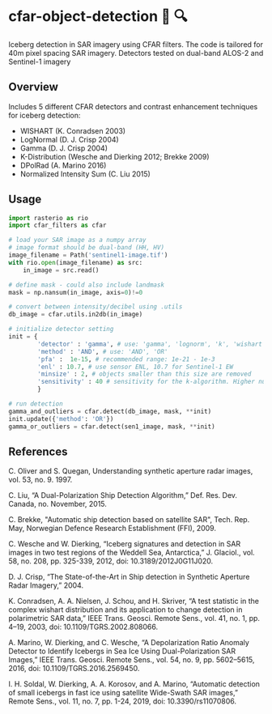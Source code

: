 
cfar-object-detection :ice_cube: :mag:
======
Iceberg detection in SAR imagery using CFAR filters.
The code is tailored for 40m pixel spacing SAR imagery.
Detectors tested on dual-band ALOS-2 and Sentinel-1 imagery
 
## Overview
Includes 5 different CFAR detectors and contrast enhancement techniques for iceberg detection:
* WISHART (K. Conradsen 2003)
* LogNormal (D. J. Crisp 2004)
* Gamma (D. J. Crisp 2004)
* K-Distribution (Wesche and Dierking 2012; Brekke 2009)
* DPolRad (A. Marino 2016)
* Normalized Intensity Sum (C. Liu 2015)


## Usage

```Python
import rasterio as rio
import cfar_filters as cfar

# load your SAR image as a numpy array
# image format should be dual-band (HH, HV)
image_filename = Path('sentinel1-image.tif')
with rio.open(image_filename) as src:
    in_image = src.read()

# define mask - could also include landmask
mask = np.nansum(in_image, axis=0)!=0

# convert between intensity/decibel using .utils
db_image = cfar.utils.in2db(in_image)

# initialize detector setting
init = {
        'detector' : 'gamma', # use: 'gamma', 'lognorm', 'k', 'wishart', 'nis', 'idpolrad'
        'method' : 'AND', # use: 'AND', 'OR'
        'pfa' :  1e-15, # recommended range: 1e-21 - 1e-3
        'enl' : 10.7, # use sensor ENL, 10.7 for Sentinel-1 EW
        'minsize' : 2, # objects smaller than this size are removed
        'sensitivity' : 40 # sensitivity for the k-algorithm. Higher number means slower and more precise
        }

# run detection
gamma_and_outliers = cfar.detect(db_image, mask, **init)
init.update({'method': 'OR'})
gamma_or_outliers = cfar.detect(sen1_image, mask, **init)

```

## References
C. Oliver and S. Quegan, Understanding synthetic aperture radar images, vol. 53, no. 9. 1997.

C. Liu, “A Dual-Polarization Ship Detection Algorithm,” Def. Res. Dev. Canada, no. November, 2015.

C. Brekke, "Automatic ship detection based on satellite SAR", Tech. Rep. May, Norwegian Defence Research Establishment (FFI), 2009.

C. Wesche and W. Dierking, “Iceberg signatures and detection in SAR images in two test regions of the Weddell Sea, Antarctica,” J. Glaciol., vol. 58, no. 208, pp. 325-339, 2012, doi: 10.3189/2012J0G11J020.

D. J. Crisp, “The State-of-the-Art in Ship detection in Synthetic Aperture Radar Imagery,” 2004.

K. Conradsen, A. A. Nielsen, J. Schou, and H. Skriver, “A test statistic in the complex wishart distribution and its application to change detection in polarimetric SAR data,” IEEE Trans. Geosci. Remote Sens., vol. 41, no. 1, pp. 4–19, 2003, doi: 10.1109/TGRS.2002.808066.

A. Marino, W. Dierking, and C. Wesche, “A Depolarization Ratio Anomaly Detector to Identify Icebergs in Sea Ice Using Dual-Polarization SAR Images,” IEEE Trans. Geosci. Remote Sens., vol. 54, no. 9, pp. 5602–5615, 2016, doi: 10.1109/TGRS.2016.2569450.

I. H. Soldal, W. Dierking, A. A. Korosov, and A. Marino, “Automatic detection of small icebergs in fast ice using satellite Wide-Swath SAR images,” Remote Sens., vol. 11, no. 7, pp. 1-24, 2019, doi: 10.3390/rs11070806.